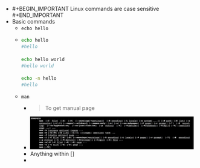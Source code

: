 - #+BEGIN_IMPORTANT
  Linux commands are case sensitive
  #+END_IMPORTANT
- Basic commands
	- `echo hello`
	- ```bash
	  echo hello
	  #hello
	  
	  echo hello world
	  #hello world
	  
	  echo -n hello
	  #hello
	  ```
	- `man`
		- > To get manual page
		- ![image.png](../assets/image_1655573854145_0.png)
		- Anything within []
		-